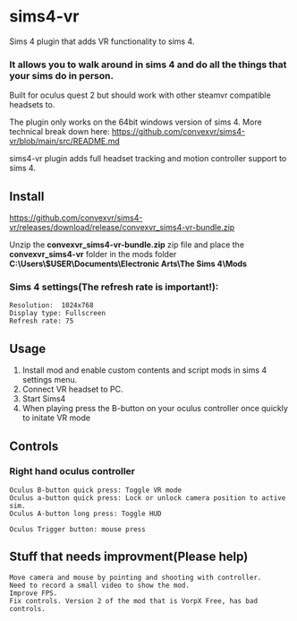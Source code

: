 # sims4-vr
Sims 4 plugin that adds VR functionality to sims 4.
### It allows you to walk around in sims 4 and do all the things that your sims do in person.

Built for oculus quest 2 but should work with other steamvr compatible headsets to.

The plugin only works on the 64bit windows version of sims 4.
More technical break down here: https://github.com/convexvr/sims4-vr/blob/main/src/README.md

sims4-vr plugin adds full headset tracking and motion controller support to sims 4.



## Install
https://github.com/convexvr/sims4-vr/releases/download/release/convexvr_sims4-vr-bundle.zip

Unzip the **convexvr_sims4-vr-bundle.zip** zip file and place the **convexvr_sims4-vr** folder in the mods folder  **C:\Users\\$USER\Documents\Electronic Arts\The Sims 4\Mods**


### Sims 4 settings(The refresh rate is important!):
```
Resolution:  1024x768
Display type: Fullscreen
Refresh rate: 75
```

## Usage
1. Install mod and enable custom contents and script mods in sims 4 settings menu.
2. Connect VR headset to PC.
3. Start Sims4 
4. When playing press the B-button on your oculus controller once quickly to initate VR mode

## Controls
### Right hand oculus controller

```
Oculus B-button quick press: Toggle VR mode
Oculus a-button quick press: Lock or unlock camera position to active sim.
Oculus A-button long press: Toggle HUD

Oculus Trigger button: mouse press
```

## Stuff that needs improvment(Please help)
```
Move camera and mouse by pointing and shooting with controller.
Need to record a small video to show the mod.
Improve FPS.
Fix controls. Version 2 of the mod that is VorpX Free, has bad controls.
```
